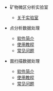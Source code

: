 * 矿物微区分析实验室

  * [关于实验室](about.md)

* 点分析数据处理

  * [软件简介](point/about.md)
  * [使用教程](point/start.md)
  * [常见问题](point/question.md)

* 面扫描数据处理

  * [软件简介](mapping/about.md)
  * [使用教程](mapping/start.md)
  * [常见问题](mapping/question.md)

